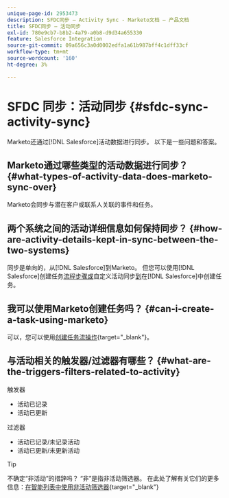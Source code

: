 ```yaml
---
unique-page-id: 2953473
description: SFDC同步 — Activity Sync - Marketo文档 — 产品文档
title: SFDC同步 — 活动同步
exl-id: 780e9cb7-b8b2-4a79-a0b8-d9d34a655330
feature: Salesforce Integration
source-git-commit: 09a656c3a0d0002edfa1a61b987bff4c1dff33cf
workflow-type: tm+mt
source-wordcount: '160'
ht-degree: 3%

---
```


# SFDC 同步：活动同步 {#sfdc-sync-activity-sync}

Marketo还通过[!DNL Salesforce]活动数据进行同步。 以下是一些问题和答案。

## Marketo通过哪些类型的活动数据进行同步？ {#what-types-of-activity-data-does-marketo-sync-over}

Marketo会同步与潜在客户或联系人关联的事件和任务。

## 两个系统之间的活动详细信息如何保持同步？ {#how-are-activity-details-kept-in-sync-between-the-two-systems}

同步是单向的，从[!DNL Salesforce]到Marketo。 但您可以使用[!DNL Salesforce]创建任务[流程步骤或](/help/marketo/product-docs/core-marketo-concepts/smart-campaigns/salesforce-flow-actions/create-task.md)自定义活动同步[到](/help/marketo/product-docs/crm-sync/salesforce-sync/setup/optional-steps/customize-activities-sync.md)在[!DNL Salesforce]中创建任务。

## 我可以使用Marketo创建任务吗？ {#can-i-create-a-task-using-marketo}

可以，您可以使用[创建任务流操作](/help/marketo/product-docs/core-marketo-concepts/smart-campaigns/salesforce-flow-actions/create-task.md){target="_blank"}。

## 与活动相关的触发器/过滤器有哪些？ {#what-are-the-triggers-filters-related-to-activity}

触发器

* 活动已记录
* 活动已更新

过滤器

* 活动已记录/未记录活动
* 活动已更新/未更新活动

>[!TIP]
>
>不确定“非活动”的措辞吗？ “非”是指非活动筛选器。 在此处了解有关它们的更多信息：[在智能列表中使用非活动筛选器](/help/marketo/product-docs/core-marketo-concepts/smart-lists-and-static-lists/using-smart-lists/use-inactivity-filters-in-a-smart-list.md){target="_blank"}
